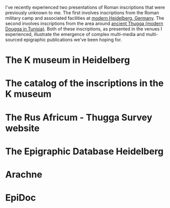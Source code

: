 <!--
.. title: Two Recent Epigraphic Experiences
.. slug: two_epigraphic_experiences
.. date: 2018-04-18 06:47:16 UTC-05:00
.. tags: 
.. category: 
.. link: 
.. description: 
.. type: text
-->

I've recently experienced two presentations of Roman inscriptions that were previously unknown to me. The first involves inscriptions from the Roman military camp and associated facilities at [modern Heidelberg, Germany](https://pleiades.stoa.org/places/118731). The second involves inscriptions from the area around [ancient Thugga (modern Dougga in Tunisia)](https://pleiades.stoa.org/places/315223). Both of these inscriptions, as presented in the venues I experienced, illustrate the emergence of complex multi-media and multi-sourced epigraphic publications we've been hoping for.

# The K museum in Heidelberg

# The catalog of the inscriptions in the K museum

# The Rus Africum - Thugga Survey website

# The Epigraphic Database Heidelberg

# Arachne

# EpiDoc

